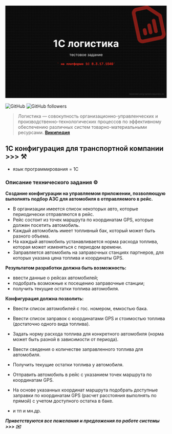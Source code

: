 <kbd><img src="img/1C_логистика.png" /></kbd>

![GitHub](https://img.shields.io/github/license/Alba3k/reserv_system_mendo?style=for-the-badge)
![GitHub followers](https://img.shields.io/github/followers/Alba3k?style=social)

> Логистика — совокупность организационно-управленческих и производственно-технологических процессов по эффективному обеспечению различных систем товарно-материальными ресурсами. [**Википедия**](https://ru.wikipedia.org/wiki/%D0%9B%D0%BE%D0%B3%D0%B8%D1%81%D1%82%D0%B8%D0%BA%D0%B0)

## 1C конфигурация для транспортной компании >>> :hammer_and_pick:

 - язык программирования = 1С
 
### Описание технического задания :gear:

**Создание конфигурации на управляемом приложении, позволяющую выполнять подбор АЗС для автомобиля в отправляемого в рейс.**

- В организации имеется список некоторых авто, которые периодически отправляются в рейс. 
- Рейс состоит из точек маршрута по координатам GPS, которые должен посетить автомобиль. 
- Каждый автомобиль имеет топливный бак, который может быть разного объема. 
- На каждый автомобиль устанавливается норма расхода топлива, которая может изменяться с периодом времени. 
- Заправляется автомобиль на заправочных станциях партнеров, для которых указана цена топлива и координаты GPS. 

**Результатом разработки должна быть возможность:**

- ввести данные о рейсах автомобилей; 
- подобрать возможные к посещению заправочные станции; 
- получить текущие остатки топлива автомобиля.

**Конфигурация должна позволить:**

- Ввести список автомобилей с гос. номером, емкостью бака.
- Ввести список заправок с координатами GPS и стоимостью топлива (достаточно одного вида топлива).
- Задать норму расхода топлива для конкретного автомобиля 
(норма может быть разной в зависимости от периода).
- Ввести сведения о количестве заправленного топлива для автомобиля.
- Получить текущие остатки топлива у автомобиля.
- Отправить автомобиль в рейс с указанием точек маршрута по координатам GPS.
- На основе указанных координат маршрута подобрать доступные заправки по координатам GPS 
(расчет расстояния выполнять по прямой) с учетом доступного остатка в баке.

- и тп и мн.др.

***Приветствуются все пожелания и предложения по работе системы >>> :envelope:***